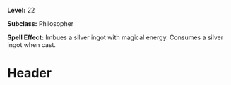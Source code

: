 <!-- TITLE: Spell: Imbue Silver -->
<!-- SUBTITLE:  -->

**Level:** 22

**Subclass:** Philosopher

**Spell Effect:** Imbues a silver ingot with magical energy.  Consumes a silver ingot when cast.

# Header